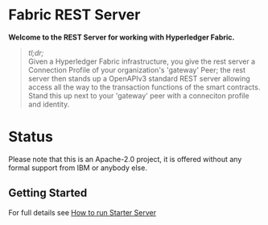 # Fabric REST Server
**Welcome to the REST Server for working with Hyperledger Fabric.**

> *tl;dr;*  
>Given a Hyperledger Fabric infrastructure, you give the rest server a Connection Profile of your organization's 'gateway' Peer; the rest server then stands up a OpenAPIv3 standard REST server allowing access all the way to the transaction functions of the smart contracts.
> Stand this up next to your 'gateway' peer with a conneciton profile and identity.

# Status

Please note that this is an Apache-2.0 project, it is offered without any formal support from IBM or anybody else.

## Getting Started

For full details see [How to run Starter Server](./docs/starter-rest-server.md)
